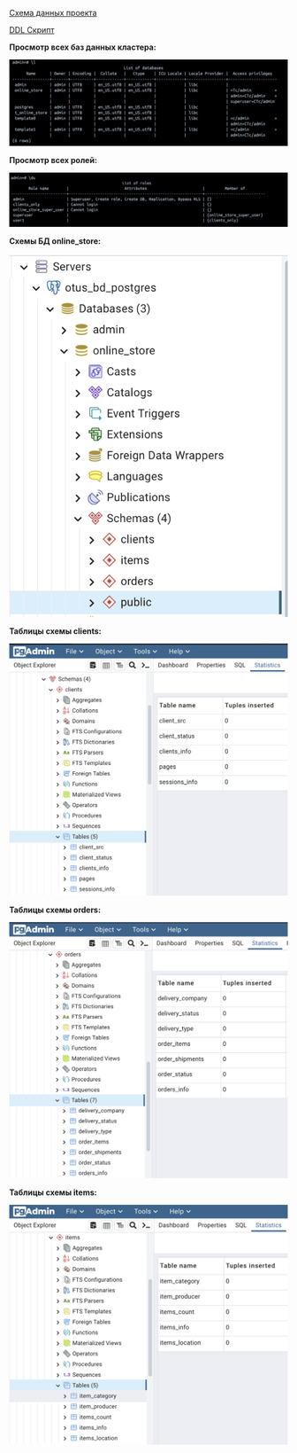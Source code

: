 ﻿[Схема данных проекта](https://github.com/dmatwe/projects/blob/main/OTUS_BD/PostgreSQL/1.%20Проектирование%20БД%20/схема_бд.png)

[DDL Скрипт](https://github.com/dmatwe/projects/blob/main/OTUS_BD/PostgreSQL/4.%20DDL%20скрипты%20PostgreSQL/ddl.sql)

**Просмотр всех баз данных кластера:**

![Image alt](https://github.com/dmatwe/projects/blob/main/OTUS_BD/PostgreSQL/4.%20DDL%20скрипты%20PostgreSQL/databases.png)

**Просмотр всех ролей:**

![Image alt](https://github.com/dmatwe/projects/blob/main/OTUS_BD/PostgreSQL/4.%20DDL%20скрипты%20PostgreSQL/roles.png)

**Схемы БД online_store:**

![Image alt](https://github.com/dmatwe/projects/blob/main/OTUS_BD/PostgreSQL/4.%20DDL%20скрипты%20PostgreSQL/schemes.png)

**Таблицы схемы clients:**

![Image alt](https://github.com/dmatwe/projects/blob/main/OTUS_BD/PostgreSQL/4.%20DDL%20скрипты%20PostgreSQL/clients.png)

**Таблицы схемы orders:**

![Image alt](https://github.com/dmatwe/projects/blob/main/OTUS_BD/PostgreSQL/4.%20DDL%20скрипты%20PostgreSQL/orders.png)

**Таблицы схемы items:**

![Image alt](https://github.com/dmatwe/projects/blob/main/OTUS_BD/PostgreSQL/4.%20DDL%20скрипты%20PostgreSQL/items.png)


